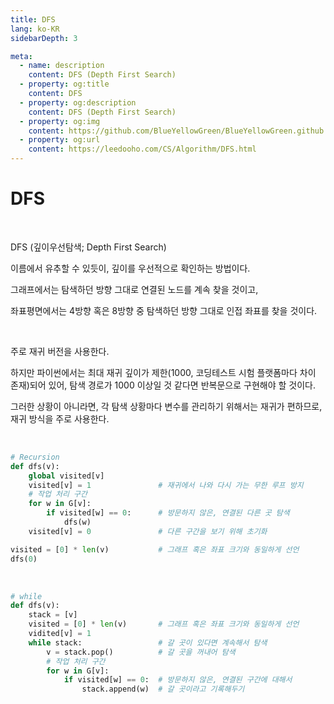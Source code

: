 ```yaml
---
title: DFS
lang: ko-KR
sidebarDepth: 3

meta:
  - name: description
    content: DFS (Depth First Search)
  - property: og:title
    content: DFS
  - property: og:description
    content: DFS (Depth First Search)
  - property: og:img
    content: https://github.com/BlueYellowGreen/BlueYellowGreen.github.io/blob/main/.vuepress/public/assets/img/DFS-png.png?raw=true
  - property: og:url
    content: https://leedooho.com/CS/Algorithm/DFS.html
---
```


# DFS

<br>

DFS (깊이우선탐색; Depth First Search)

이름에서 유추할 수 있듯이, 깊이를 우선적으로 확인하는 방법이다.

그래프에서는 탐색하던 방향 그대로 연결된 노드를 계속 찾을 것이고,

좌표평면에서는 4방향 혹은 8방향 중 탐색하던 방향 그대로 인접 좌표를 찾을 것이다.

<br>

주로 재귀 버전을 사용한다.

하지만 파이썬에서는  최대 재귀 깊이가 제한(1000, 코딩테스트 시험 플랫폼마다 차이 존재)되어 있어, 탐색 경로가 1000 이상일 것 같다면 반복문으로 구현해야 할 것이다.

그러한 상황이 아니라면, 각 탐색 상황마다 변수를 관리하기 위해서는 재귀가 편하므로, 재귀 방식을 주로 사용한다.

<br>

```python
# Recursion
def dfs(v):
    global visited[v]
    visited[v] = 1               # 재귀에서 나와 다시 가는 무한 루프 방지
    # 작업 처리 구간
    for w in G[v]:
        if visited[w] == 0:      # 방문하지 않은, 연결된 다른 곳 탐색
            dfs(w)
    visited[v] = 0               # 다른 구간을 보기 위해 초기화

visited = [0] * len(v)           # 그래프 혹은 좌표 크기와 동일하게 선언
dfs(0)
```

<br>

```python
# while
def dfs(v):
    stack = [v]
    visited = [0] * len(v)       # 그래프 혹은 좌표 크기와 동일하게 선언
    vidited[v] = 1
    while stack:                 # 갈 곳이 있다면 계속해서 탐색
        v = stack.pop()          # 갈 곳을 꺼내어 탐색
        # 작업 처리 구간
        for w in G[v]:
            if visited[w] == 0:  # 방문하지 않은, 연결된 구간에 대해서
                stack.append(w)  # 갈 곳이라고 기록해두기
```

<br>